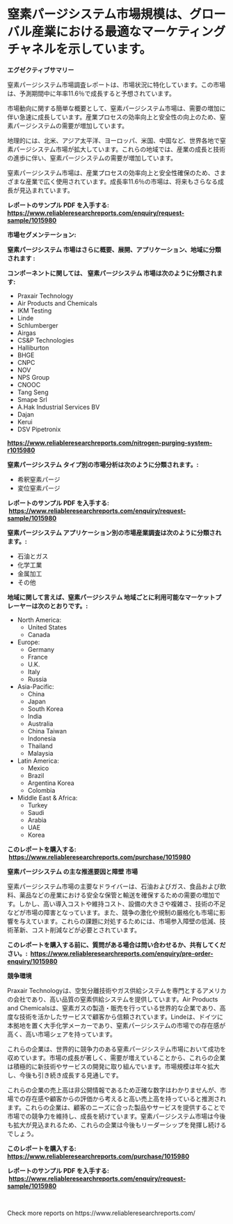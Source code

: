 <p><h1>窒素パージシステム市場規模は、グローバル産業における最適なマーケティングチャネルを示しています。</h1></p><p><strong>エグゼクティブサマリー</strong></p>
<p><p>窒素パージシステム市場調査レポートは、市場状況に特化しています。この市場は、予測期間中に年率11.6％で成長すると予想されています。</p><p>市場動向に関する簡単な概要として、窒素パージシステム市場は、需要の増加に伴い急速に成長しています。産業プロセスの効率向上と安全性の向上のため、窒素パージシステムの需要が増加しています。</p><p>地理的には、北米、アジア太平洋、ヨーロッパ、米国、中国など、世界各地で窒素パージシステム市場が拡大しています。これらの地域では、産業の成長と技術の進歩に伴い、窒素パージシステムの需要が増加しています。</p><p>窒素パージシステム市場は、産業プロセスの効率向上と安全性確保のため、さまざまな産業で広く使用されています。成長率11.6％の市場は、将来もさらなる成長が見込まれています。</p></p>
<p><strong>レポートのサンプル PDF を入手する: <a href="https://www.reliableresearchreports.com/enquiry/request-sample/1015980">https://www.reliableresearchreports.com/enquiry/request-sample/1015980</a></strong></p>
<p><strong>市場セグメンテーション:</strong></p>
<p><strong> 窒素パージシステム 市場はさらに概要、展開、アプリケーション、地域に分類されます :</strong></p>
<p><strong>コンポーネントに関しては、 窒素パージシステム 市場は次のように分類されます: &nbsp;</strong></p>
<p><ul><li>Praxair Technology</li><li>Air Products and Chemicals</li><li>IKM Testing</li><li>Linde</li><li>Schlumberger</li><li>Airgas</li><li>CS&P Technologies</li><li>Halliburton</li><li>BHGE</li><li>CNPC</li><li>NOV</li><li>NPS Group</li><li>CNOOC</li><li>Tang Seng</li><li>Smape Srl</li><li>A.Hak Industrial Services BV</li><li>Dajan</li><li>Kerui</li><li>DSV Pipetronix</li></ul></p>
<p><strong><a href="https://www.reliableresearchreports.com/nitrogen-purging-system-r1015980">https://www.reliableresearchreports.com/nitrogen-purging-system-r1015980</a></strong></p>
<p><strong> 窒素パージシステム タイプ別の市場分析は次のように分類されます。:</strong></p>
<p><ul><li>希釈窒素パージ</li><li>変位窒素パージ</li></ul></p>
<p><strong>レポートのサンプル PDF を入手する: &nbsp;<a href="https://www.reliableresearchreports.com/enquiry/request-sample/1015980">https://www.reliableresearchreports.com/enquiry/request-sample/1015980</a></strong></p>
<p><strong> 窒素パージシステム アプリケーション別の市場産業調査は次のように分類されます。:</strong></p>
<p><ul><li>石油とガス</li><li>化学工業</li><li>金属加工</li><li>その他</li></ul></p>
<p><strong>地域に関して言えば、窒素パージシステム 地域ごとに利用可能なマーケットプレーヤーは次のとおりです。:</strong></p>
<p><ul>
    <li>
        North America:
        <ul>
            <li>United States</li>
            <li>Canada</li>
        </ul>
    </li>
    <li>
        Europe:
        <ul>
            <li>Germany</li>
            <li>France</li>
            <li>U.K.</li>
            <li>Italy</li>
            <li>Russia</li>
        </ul>
    </li>
    <li>
        Asia-Pacific:
        <ul>
            <li>China</li>
            <li>Japan</li>
            <li>South Korea</li>
            <li>India</li>
            <li>Australia</li>
            <li>China Taiwan</li>
            <li>Indonesia</li>
            <li>Thailand</li>
            <li>Malaysia</li>
        </ul>
    </li>
    <li>
        Latin America:
        <ul>
            <li>Mexico</li>
            <li>Brazil</li>
            <li>Argentina Korea</li>
            <li>Colombia</li>
        </ul>
    </li>
    <li>
        Middle East & Africa:
        <ul>
            <li>Turkey</li>
            <li>Saudi</li>
            <li>Arabia</li>
            <li>UAE</li>
            <li>Korea</li>
        </ul>
    </li>
    </ul></p>
<p><strong>このレポートを購入する: &nbsp;<a href="https://www.reliableresearchreports.com/purchase/1015980">https://www.reliableresearchreports.com/purchase/1015980</a></strong></p>
<p><strong>窒素パージシステム の主な推進要因と障壁 市場</strong></p>
<p><p>窒素パージシステム市場の主要なドライバーは、石油およびガス、食品および飲料、薬品などの産業における安全な保管と輸送を確保するための需要の増加です。しかし、高い導入コストや維持コスト、設備の大きさや複雑さ、技術の不足などが市場の障害となっています。また、競争の激化や規制の厳格化も市場に影響を与えています。これらの課題に対処するためには、市場参入障壁の低減、技術革新、コスト削減などが必要とされています。</p></p>
<p><strong>このレポートを購入する前に、質問がある場合は問い合わせるか、共有してください。:&nbsp; <a href="https://www.reliableresearchreports.com/enquiry/pre-order-enquiry/1015980">https://www.reliableresearchreports.com/enquiry/pre-order-enquiry/1015980</a></strong></p>
<p><strong>競争環境</strong></p>
<p><p>Praxair Technologyは、空気分離技術やガス供給システムを専門とするアメリカの会社であり、高い品質の窒素供給システムを提供しています。Air Products and Chemicalsは、窒素ガスの製造・販売を行っている世界的な企業であり、高度な技術を活かしたサービスで顧客から信頼されています。Lindeは、ドイツに本拠地を置く大手化学メーカーであり、窒素パージシステムの市場での存在感が高く、高い市場シェアを持っています。</p><p>これらの企業は、世界的に競争力のある窒素パージシステム市場において成功を収めています。市場の成長が著しく、需要が増えていることから、これらの企業は積極的に新技術やサービスの開発に取り組んでいます。市場規模は年々拡大し、今後も引き続き成長する見通しです。</p><p>これらの企業の売上高は非公開情報であるため正確な数字はわかりませんが、市場での存在感や顧客からの評価から考えると高い売上高を持っていると推測されます。これらの企業は、顧客のニーズに合った製品やサービスを提供することで市場での競争力を維持し、成長を続けています。窒素パージシステム市場は今後も拡大が見込まれるため、これらの企業は今後もリーダーシップを発揮し続けるでしょう。</p></p>
<p><strong>このレポートを購入する: &nbsp; <a href="https://www.reliableresearchreports.com/purchase/1015980">https://www.reliableresearchreports.com/purchase/1015980</a></strong></p>
<p><strong>レポートのサンプル PDF を入手する: &nbsp;<a href="https://www.reliableresearchreports.com/enquiry/request-sample/1015980">https://www.reliableresearchreports.com/enquiry/request-sample/1015980</a></strong><strong></strong></p>
<p>&nbsp;</p>
<p>Check more reports on https://www.reliableresearchreports.com/</p>